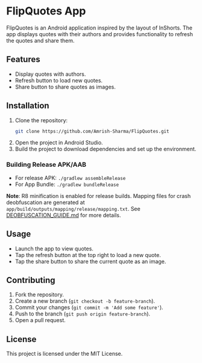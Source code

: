 # FlipQuotes App

FlipQuotes is an Android application inspired by the layout of InShorts. The app displays quotes with their authors and provides functionality to refresh the quotes and share them.

## Features

- Display quotes with authors.
- Refresh button to load new quotes.
- Share button to share quotes as images.

## Installation

1. Clone the repository:
    ```sh
    git clone https://github.com/Amrish-Sharma/FlipQuotes.git
    ```
2. Open the project in Android Studio.
3. Build the project to download dependencies and set up the environment.

### Building Release APK/AAB
- For release APK: `./gradlew assembleRelease`
- For App Bundle: `./gradlew bundleRelease`

**Note**: R8 minification is enabled for release builds. Mapping files for crash deobfuscation are generated at `app/build/outputs/mapping/release/mapping.txt`. See [DEOBFUSCATION_GUIDE.md](DEOBFUSCATION_GUIDE.md) for more details.

## Usage

- Launch the app to view quotes.
- Tap the refresh button at the top right to load a new quote.
- Tap the share button to share the current quote as an image.

## Contributing

1. Fork the repository.
2. Create a new branch (`git checkout -b feature-branch`).
3. Commit your changes (`git commit -m 'Add some feature'`).
4. Push to the branch (`git push origin feature-branch`).
5. Open a pull request.

## License

This project is licensed under the MIT License.
